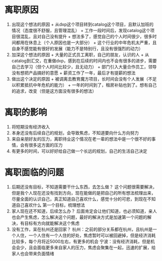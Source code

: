 # 离职原因
  1. 出现这个想法的原因
    + 从dxp这个项目转到catalog这个项目，且默认加班的情况（态度很不舒服，且管理混乱）
    + 工作一段时间后，发现catalog这个项目很混乱，且对自己没有提升
    + 想法多了，感觉自己的个人时间很少，很多时间都用在休息上（个人原因也是一大部分）
    + 这个行业的中年危机太严重，且自身不感觉能有很好的发展（能力不是特别行，且没有很强烈的动力）
  2. 加深这个想法的原因
    + 大量的正式员工离职，自己的朋友，认识的人
    + 从catalog到汇交，在重做dxp，感到在后续的时间内也不会有很多的进步，需要自己去学习（但个人时间比较少，且无动力）
    + 部门引入大量合作员工，领导没有想把产品搞好的意愿
    + 薪资工作了一年，最后才有提薪的想法
  3. 做出这个决定的原因
    + 被调离去教育魔方项目，长时间会没有个人发展（不足以积累抵抗中年危机的能力）
    + 一年的时间到了，租房补贴也到了。想有自己的追求，改变（但是这方面没有很多的想法）

# 离职的影响
  1. 将短期没有经济收入
  2. 本身还没有后续自己的规划，会导致焦虑，不知道要向什么方向努力
  3. 来自亲朋好友的压力，离职待业这个情况在老一辈的想法中是一个很不好的事情，会有很多这方面的压力
  4. 有更多的时间，可以好好给自己做一个长远的规划，自己的生活自己决定

# 离职面临的问题
  1. 后期还没有目标，不知道需要干什么东西，去怎么做？
  这个问题很需要解决，但是我个人现在还没有找到方向，现在能做的是把自己的所有想法梳理出来，尽量全面的认识自己，真正知道自己喜欢什么，感觉十分的可悲，到现在不知道自己喜欢什么
  第一个目标，梳理想法
  2. 家人现在还不知道，后续怎么办？
  后面肯定会让他们知道，也必须知道，亲人也会产生焦虑，怎么解决这个问题，最好的解决方式是加速第一个问题的解决，有目标有方向就能解决这个焦虑
  3. 没有工作，呆在杭州还是回家？
  杭州：之前的部分关系都在杭州，且杭州是一个人住，一个人住有一个人住的好处，焦虑暂时可以被回避掉，但是经济消耗比较多，每个月将近5000左右，有更多的机会
  宁波：没有经济消耗，但是机会会少，且会面临更多来自家人的压力，焦虑会聚集在一起，迅速的扩展，给家人也会带来负面情绪
